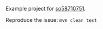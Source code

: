 Example project for [so58710751](https://stackoverflow.com/questions/58710751/jdk-13-unsupported-class-file-major-version-for-surefire-plugin?noredirect=1#comment103720375_58710751).

Reproduce the issue: `mvn clean test`
